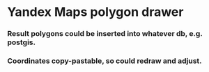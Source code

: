 # Yandex Maps polygon drawer
### Result polygons could be inserted into whatever db, e.g. postgis.
### Coordinates copy-pastable, so could redraw and adjust.
